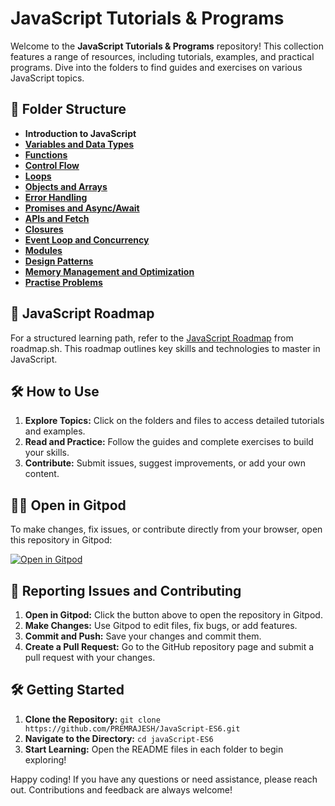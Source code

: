# JavaScript Tutorials & Programs

Welcome to the **JavaScript Tutorials & Programs** repository! This collection features a range of resources, including tutorials, examples, and practical programs. Dive into the folders to find guides and exercises on various JavaScript topics.

## 📂 Folder Structure

- **Introduction to JavaScript**
- **[Variables and Data Types](./variables/README.md)**
- **[Functions](./functions/README.md)**
- **[Control Flow](./control-flow/README.md)**
- **[Loops](./loops/README.md)**
- **[Objects and Arrays](./objects-arrays/README.md)**
- **[Error Handling](./error-handling/README.md)**
- **[Promises and Async/Await](./promises-async-await/README.md)**
- **[APIs and Fetch](./apis-fetch/README.md)**
- **[Closures](./closures/README.md)**
- **[Event Loop and Concurrency](./event-loop/README.md)**
- **[Modules](./modules/README.md)**
- **[Design Patterns](./design-patterns/README.md)**
- **[Memory Management and Optimization](./memory-management/README.md)**
- **[Practise Problems](./problems/Readme.md)**

## 🚀 JavaScript Roadmap

For a structured learning path, refer to the [JavaScript Roadmap](https://roadmap.sh/javascript) from roadmap.sh. This roadmap outlines key skills and technologies to master in JavaScript.

## 🛠️ How to Use

1. **Explore Topics:** Click on the folders and files to access detailed tutorials and examples.
2. **Read and Practice:** Follow the guides and complete exercises to build your skills.
3. **Contribute:** Submit issues, suggest improvements, or add your own content.

## 🧑‍💻 Open in Gitpod

To make changes, fix issues, or contribute directly from your browser, open this repository in Gitpod:

[![Open in Gitpod](https://gitpod.io/button/open-in-gitpod.svg)](https://gitpod.io#https://github.com/PREMRAJESH/JavaScript-ES6)

## 📢 Reporting Issues and Contributing

1. **Open in Gitpod:** Click the button above to open the repository in Gitpod.
2. **Make Changes:** Use Gitpod to edit files, fix bugs, or add features.
3. **Commit and Push:** Save your changes and commit them.
4. **Create a Pull Request:** Go to the GitHub repository page and submit a pull request with your changes.

## 🛠️ Getting Started

1. **Clone the Repository:** `git clone https://github.com/PREMRAJESH/JavaScript-ES6.git`
2. **Navigate to the Directory:** `cd javaScript-ES6`
3. **Start Learning:** Open the README files in each folder to begin exploring!

Happy coding! If you have any questions or need assistance, please reach out. Contributions and feedback are always welcome!
